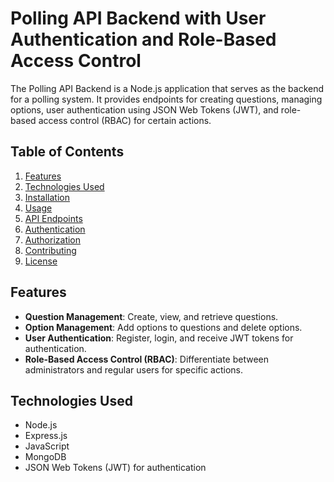 # Polling API Backend with User Authentication and Role-Based Access Control

The Polling API Backend is a Node.js application that serves as the backend for a polling system. It provides endpoints for creating questions, managing options, user authentication using JSON Web Tokens (JWT), and role-based access control (RBAC) for certain actions.

## Table of Contents

1. [Features](#features)
2. [Technologies Used](#technologies-used)
3. [Installation](#installation)
4. [Usage](#usage)
5. [API Endpoints](#api-endpoints)
6. [Authentication](#authentication)
7. [Authorization](#authorization)
8. [Contributing](#contributing)
9. [License](#license)

## Features

- **Question Management**: Create, view, and retrieve questions.
- **Option Management**: Add options to questions and delete options.
- **User Authentication**: Register, login, and receive JWT tokens for authentication.
- **Role-Based Access Control (RBAC)**: Differentiate between administrators and regular users for specific actions.

## Technologies Used

- Node.js
- Express.js
- JavaScript
- MongoDB
- JSON Web Tokens (JWT) for authentication
